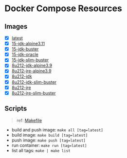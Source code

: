 # Docker Compose Resources

## Images

- [x] [latest](./latest/Dockerfile)
- [x] [15-jdk-alpine3.11](./15-jdk-alpine3.11/Dockerfile)
- [x] [15-jdk-buster](./15-jdk-buster/Dockerfile)
- [x] [15-jdk-oracle](./15-jdk-oracle/Dockerfile)
- [x] [15-jdk-slim-buster](./15-jdk-slim-buster/Dockerfile)
- [x] [8u212-jdk-alpine3.9](./8u212-jdk-alpine3.9/Dockerfile)
- [x] [8u212-jre-alpine3.9](./8u212-jre-alpine3.9/Dockerfile)
- [x] [8u212-jdk](./8u212-jdk/Dockerfile)
- [x] [8u212-jdk-slim-buster](./8u212-jdk-slim-buster]/Dockerfile)
- [x] [8u212-jre](./8u212-jre]/Dockerfile)
- [x] [8u212-jre-slim-buster](./8u212-jre-slim-buster]/Dockerfile)

## Scripts

>ref: [Makefile](./Makefile)

- build and push image: `make all [tag=latest]`
- build image: `make build [tag=latest]`
- push image: `make push [tag=latest]`
- run container: `make run [tag=latest]`
- list all tags: `make | make list`
